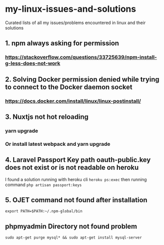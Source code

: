 # my-linux-issues-and-solutions
Curated lists of all my issues/problems encountered in linux and their solutions

## 1. npm always asking for permission
### https://stackoverflow.com/questions/33725639/npm-install-g-less-does-not-work

## 2. Solving Docker permission denied while trying to connect to the Docker daemon socket
### https://docs.docker.com/install/linux/linux-postinstall/

## 3. Nuxtjs not hot reloading
### yarn upgrade
### Or install latest webpack and yarn upgrade

## 4. Laravel Passport Key path oauth-public.key does not exist or is not readable on heroku
I found a solution running with heroku cli `heroku ps:exec` then running command `php artisan passport:keys`

## 5. OJET command not found after installation
`export PATH=$PATH:~/.npm-global/bin`

## phpmyadmin Directory not found problem
`sudo apt-get purge mysql* && sudo apt-get install mysql-server`

